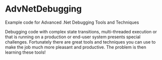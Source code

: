 # AdvNetDebugging
Example code for Advanced .Net Debugging Tools and Techniques

Debugging code with complex state transitions, multi-threaded execution or that is running on a production or end-user system presents special challenges. Fortunately there are great tools and techniques you can use to make the job much more pleasant and productive. The problem is then learning these tools!
